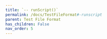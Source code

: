 ```yaml
---
title: `-- runScript()`
permalink: /docs/TestFileFormat#-runscript
parent: Test File Format
has_children: False
nav_order: 5
---
```

